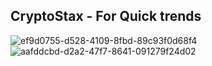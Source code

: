 ## CryptoStax - For Quick trends 

![ef9d0755-d528-4109-8fbd-89c93f0d68f4](https://user-images.githubusercontent.com/60927324/135751053-1a5e5562-ea33-4f15-b5db-785c7af2ff60.gif)
![aafddcbd-d2a2-47f7-8641-091279f24d02](https://user-images.githubusercontent.com/60927324/135750989-c443695d-d21d-4530-b1ef-5394b8c7e5a2.gif)
